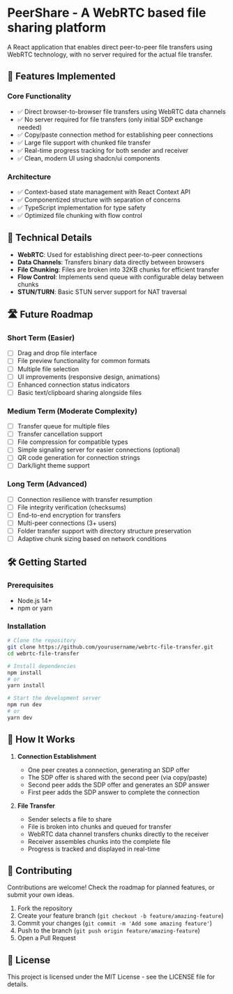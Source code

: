 # PeerShare - A WebRTC based file sharing platform

A React application that enables direct peer-to-peer file transfers using WebRTC technology, with no server required for the actual file transfer.

## 🚀 Features Implemented

### Core Functionality

- ✅ Direct browser-to-browser file transfers using WebRTC data channels
- ✅ No server required for file transfers (only initial SDP exchange needed)
- ✅ Copy/paste connection method for establishing peer connections
- ✅ Large file support with chunked file transfer
- ✅ Real-time progress tracking for both sender and receiver
- ✅ Clean, modern UI using shadcn/ui components

### Architecture

- ✅ Context-based state management with React Context API
- ✅ Componentized structure with separation of concerns
- ✅ TypeScript implementation for type safety
- ✅ Optimized file chunking with flow control

## 🔧 Technical Details

- **WebRTC**: Used for establishing direct peer-to-peer connections
- **Data Channels**: Transfers binary data directly between browsers
- **File Chunking**: Files are broken into 32KB chunks for efficient transfer
- **Flow Control**: Implements send queue with configurable delay between chunks
- **STUN/TURN**: Basic STUN server support for NAT traversal

## 🛣️ Future Roadmap

### Short Term (Easier)

- [ ] Drag and drop file interface
- [ ] File preview functionality for common formats
- [ ] Multiple file selection
- [ ] UI improvements (responsive design, animations)
- [ ] Enhanced connection status indicators
- [ ] Basic text/clipboard sharing alongside files

### Medium Term (Moderate Complexity)

- [ ] Transfer queue for multiple files
- [ ] Transfer cancellation support
- [ ] File compression for compatible types
- [ ] Simple signaling server for easier connections (optional)
- [ ] QR code generation for connection strings
- [ ] Dark/light theme support

### Long Term (Advanced)

- [ ] Connection resilience with transfer resumption
- [ ] File integrity verification (checksums)
- [ ] End-to-end encryption for transfers
- [ ] Multi-peer connections (3+ users)
- [ ] Folder transfer support with directory structure preservation
- [ ] Adaptive chunk sizing based on network conditions

## 🛠️ Getting Started

### Prerequisites

- Node.js 14+
- npm or yarn

### Installation

```bash
# Clone the repository
git clone https://github.com/yourusername/webrtc-file-transfer.git
cd webrtc-file-transfer

# Install dependencies
npm install
# or
yarn install

# Start the development server
npm run dev
# or
yarn dev
```

## 📖 How It Works

1. **Connection Establishment**

   - One peer creates a connection, generating an SDP offer
   - The SDP offer is shared with the second peer (via copy/paste)
   - Second peer adds the SDP offer and generates an SDP answer
   - First peer adds the SDP answer to complete the connection

2. **File Transfer**

   - Sender selects a file to share
   - File is broken into chunks and queued for transfer
   - WebRTC data channel transfers chunks directly to the receiver
   - Receiver assembles chunks into the complete file
   - Progress is tracked and displayed in real-time

## 🤝 Contributing

Contributions are welcome! Check the roadmap for planned features, or submit your own ideas.

1. Fork the repository
2. Create your feature branch (`git checkout -b feature/amazing-feature`)
3. Commit your changes (`git commit -m 'Add some amazing feature'`)
4. Push to the branch (`git push origin feature/amazing-feature`)
5. Open a Pull Request

## 📝 License

This project is licensed under the MIT License - see the LICENSE file for details.
